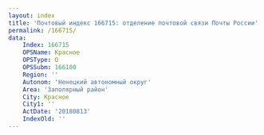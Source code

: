 ```yaml
---
layout: index
title: 'Почтовый индекс 166715: отделение почтовой связи Почты России'
permalink: /166715/
data:
    Index: 166715
    OPSName: Красное
    OPSType: О
    OPSSubm: 166100
    Region: ''
    Autonom: 'Ненецкий автономный округ'
    Area: 'Заполярный район'
    City: Красное
    City1: ''
    ActDate: '20180813'
    IndexOld: ''
---
```

